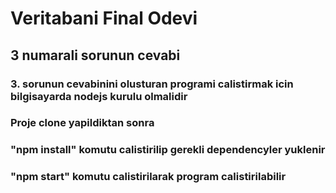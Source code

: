 # Veritabani Final Odevi

## 3 numarali sorunun cevabi

### 3. sorunun cevabinini olusturan programi calistirmak icin bilgisayarda nodejs kurulu olmalidir

### Proje clone yapildiktan sonra

### "npm install" komutu calistirilip gerekli dependencyler yuklenir

### "npm start" komutu calistirilarak program calistirilabilir
